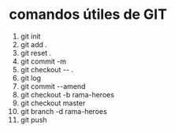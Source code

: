 # comandos útiles de GIT


1. git init
2. git add .
3. git reset .
4. git commit -m
5. git checkout -- .
6. git log
7. git commit --amend
8. git checkout -b rama-heroes
9. git checkout master
10. git branch -d rama-heroes
11. git push
